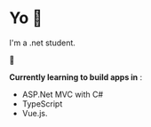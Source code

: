 # Yo :wave:

I'm a .net student. 


:construction_worker:


**Currently learning to build apps in** : 
* ASP.Net MVC with C#
* TypeScript
* Vue.js.
